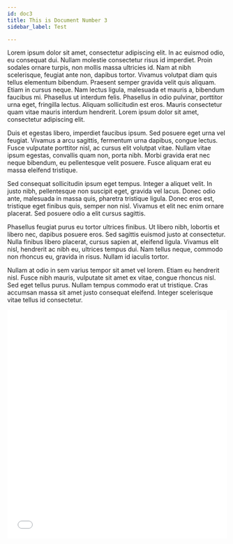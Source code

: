 ```yaml
---
id: doc3
title: This is Document Number 3
sidebar_label: Test

---
```

Lorem ipsum dolor sit amet, consectetur adipiscing elit. In ac euismod odio, eu consequat dui. Nullam molestie consectetur risus id imperdiet. Proin sodales ornare turpis, non mollis massa ultricies id. Nam at nibh scelerisque, feugiat ante non, dapibus tortor. Vivamus volutpat diam quis tellus elementum bibendum. Praesent semper gravida velit quis aliquam. Etiam in cursus neque. Nam lectus ligula, malesuada et mauris a, bibendum faucibus mi. Phasellus ut interdum felis. Phasellus in odio pulvinar, porttitor urna eget, fringilla lectus. Aliquam sollicitudin est eros. Mauris consectetur quam vitae mauris interdum hendrerit. Lorem ipsum dolor sit amet, consectetur adipiscing elit.

Duis et egestas libero, imperdiet faucibus ipsum. Sed posuere eget urna vel feugiat. Vivamus a arcu sagittis, fermentum urna dapibus, congue lectus. Fusce vulputate porttitor nisl, ac cursus elit volutpat vitae. Nullam vitae ipsum egestas, convallis quam non, porta nibh. Morbi gravida erat nec neque bibendum, eu pellentesque velit posuere. Fusce aliquam erat eu massa eleifend tristique.

Sed consequat sollicitudin ipsum eget tempus. Integer a aliquet velit. In justo nibh, pellentesque non suscipit eget, gravida vel lacus. Donec odio ante, malesuada in massa quis, pharetra tristique ligula. Donec eros est, tristique eget finibus quis, semper non nisl. Vivamus et elit nec enim ornare placerat. Sed posuere odio a elit cursus sagittis.

Phasellus feugiat purus eu tortor ultrices finibus. Ut libero nibh, lobortis et libero nec, dapibus posuere eros. Sed sagittis euismod justo at consectetur. Nulla finibus libero placerat, cursus sapien at, eleifend ligula. Vivamus elit nisl, hendrerit ac nibh eu, ultrices tempus dui. Nam tellus neque, commodo non rhoncus eu, gravida in risus. Nullam id iaculis tortor.

Nullam at odio in sem varius tempor sit amet vel lorem. Etiam eu hendrerit nisl. Fusce nibh mauris, vulputate sit amet ex vitae, congue rhoncus nisl. Sed eget tellus purus. Nullam tempus commodo erat ut tristique. Cras accumsan massa sit amet justo consequat eleifend. Integer scelerisque vitae tellus id consectetur.

<!-- iframe.snippet --> <div class="embed-responsive embed-responsive-16by9"> <iframe frameborder="0" style="width:100%;height:523px;"src="[https://app.diagrams.net/?lightbox=1&highlight=000000&layers=1&nav=1&title=FlytTilbud.drawio#Uhttps%3A%2F%2Fdrive.google.com%2Fuc%3Fid%3D1ZePgJoto5I2Z1gaDkA0qcpECiHVaQD-J%26export%3Ddownload](https://app.diagrams.net/?lightbox=1&highlight=000000&layers=1&nav=1&title=FlytTilbud.drawio#Uhttps%3A%2F%2Fdrive.google.com%2Fuc%3Fid%3D1ZePgJoto5I2Z1gaDkA0qcpECiHVaQD-J%26export%3Ddownload "https://app.diagrams.net/?lightbox=1&highlight=000000&layers=1&nav=1&title=FlytTilbud.drawio#Uhttps%3A%2F%2Fdrive.google.com%2Fuc%3Fid%3D1ZePgJoto5I2Z1gaDkA0qcpECiHVaQD-J%26export%3Ddownload")"></iframe>
</div>

    